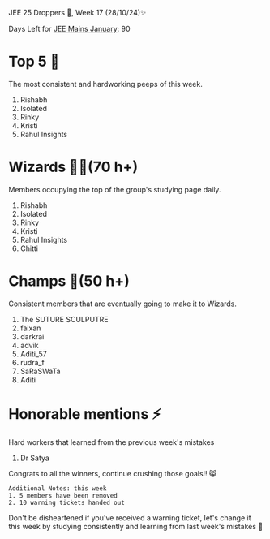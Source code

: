 JEE 25 Droppers 🚀, Week 17 (28/10/24)✨

Days Left for [JEE Mains January](https://2mos.github.io/): 90

# Top 5 👑
The most consistent and hardworking peeps of this week. 
1. Rishabh 
2. Isolated
3. Rinky
4. Kristi
5. Rahul Insights 

# Wizards 🧙‍♂️(70 h+)
Members occupying the top of the group's studying page daily. 
1. Rishabh 
2. Isolated
3. Rinky
4. Kristi
5. Rahul Insights 
6. Chitti
 
# Champs 🐐(50 h+)
Consistent members that are eventually going to make it to Wizards. 
1. The SUTURE SCULPUTRE 
2. faixan
3. darkrai
4. advik
5. Aditi_57
6. rudra_f
7. SaRaSWaTa
8. Aditi


# Honorable mentions ⚡
Hard workers that learned from the previous week's mistakes 
1. Dr Satya 


Congrats to all the winners, continue crushing those goals!! 😸

```
Additional Notes: this week
1. 5 members have been removed
2. 10 warning tickets handed out
```

Don't be disheartened if you've received a warning ticket, let's change it this week by studying consistently and learning from last week's mistakes 💪

